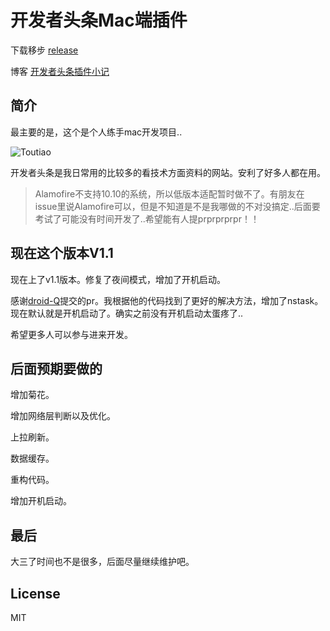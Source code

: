 # 开发者头条Mac端插件

下载移步  [release](https://github.com/judi0713/TouTiao/releases)

博客  [开发者头条插件小记](http://walkginkgo.com/ios/2016/05/04/Toutiao.html)

## 简介

最主要的是，这个是个人练手mac开发项目..

![Toutiao](https://github.com/judi0713/TouTiao/blob/master/toutiao.png)

开发者头条是我日常用的比较多的看技术方面资料的网站。安利了好多人都在用。

> Alamofire不支持10.10的系统，所以低版本适配暂时做不了。有朋友在issue里说Alamofire可以，但是不知道是不是我哪做的不对没搞定..后面要考试了可能没有时间开发了..希望能有人提prprprprpr！！

## 现在这个版本V1.1

现在上了v1.1版本。修复了夜间模式，增加了开机启动。

感谢[droid-Q](https://github.com/droid-Q)提交的pr。我根据他的代码找到了更好的解决方法，增加了nstask。现在默认就是开机启动了。确实之前没有开机启动太蛋疼了..

希望更多人可以参与进来开发。

## 后面预期要做的

增加菊花。

增加网络层判断以及优化。

上拉刷新。

数据缓存。

重构代码。

增加开机启动。

## 最后

大三了时间也不是很多，后面尽量继续维护吧。

## License

MIT

